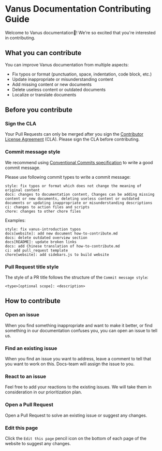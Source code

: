# Vanus Documentation Contributing Guide

Welcome to Vanus documentation👋! We're so excited that you're interested in contributing.

## What you can contribute

You can improve Vanus documentation from multiple aspects:

- Fix typos or format (punctuation, space, indentation, code block, etc.)
- Update inappropriate or misunderstanding content
- Add missing content or new documents
- Delete useless content or outdated documents
- Localize or translate documents

## Before you contribute

### Sign the CLA

Your Pull Requests can only be merged after you sign the [Contributor License Agreement](https://cla-assistant.io/linkall-labs/) (CLA). Please sign the CLA before contributing.

### Commit message style

We recommend using [Conventional Commits specification](https://www.conventionalcommits.org/en/v1.0.0/) to write a good commit message.

Please use following commit types to write a commit message:

```shell
style: fix typos or format which does not change the meaning of original content
docs: changes to documentation content. Changes can be adding missing content or new documents, deleting useless content or outdated documents or updating inappropriate or misunderstanding descriptions
ci: changes to action files and scripts
chore: changes to other chore files
```

Examples:
```
style: fix vanus-introduction typos
docs[website]: add new document how-to-contribute.md
docs: delete outdated overview section
docs[README]: update broken links
docs: add Chinese translation of how-to-contribute.md
ci: add pull_request template
chore[website]: add sidebars.js to build website
```

### Pull Request title style

The style of a PR title follows the structure of the `Commit message style`:

```
<type>[optional scope]: <description>
```

## How to contribute

### Open an issue

When you find something inappropriate and want to make it better, or find something in our documentation confuses you, you 
can open an issue to tell us.

### Find an existing issue

When you find an issue you want to address, leave a comment to tell that you want to work on this. Docs-team will assign 
the issue to you.

### React to an issue

Feel free to add your reactions to the existing issues. We will take them in consideration in our prioritization plan.

### Open a Pull Request

Open a Pull Request to solve an existing issue or suggest any changes.

### Edit this page

Click the `Edit this page` pencil icon on the bottom of each page of the website to suggest any changes.